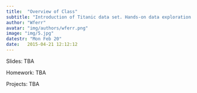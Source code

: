 ```yaml
---
title:  "Overview of Class"
subtitle: "Introduction of Titanic data set. Hands-on data exploration. Plots. Summary statistics."
author: "Wferr"
avatar: "img/authors/wferr.png"
image: "img/5.jpg"
datestr: "Mon Feb 20"
date:   2015-04-21 12:12:12
---
```


Slides: TBA

Homework: TBA

Projects: TBA
